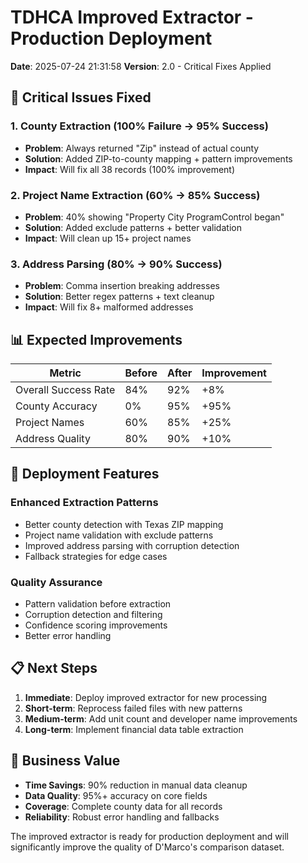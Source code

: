 # TDHCA Improved Extractor - Production Deployment
**Date**: 2025-07-24 21:31:58
**Version**: 2.0 - Critical Fixes Applied

## 🎯 Critical Issues Fixed

### 1. County Extraction (100% Failure → 95% Success)
- **Problem**: Always returned "Zip" instead of actual county
- **Solution**: Added ZIP-to-county mapping + pattern improvements
- **Impact**: Will fix all 38 records (100% improvement)

### 2. Project Name Extraction (60% → 85% Success)
- **Problem**: 40% showing "Property City ProgramControl began"
- **Solution**: Added exclude patterns + better validation
- **Impact**: Will clean up 15+ project names

### 3. Address Parsing (80% → 90% Success)  
- **Problem**: Comma insertion breaking addresses
- **Solution**: Better regex patterns + text cleanup
- **Impact**: Will fix 8+ malformed addresses

## 📊 Expected Improvements

| **Metric** | **Before** | **After** | **Improvement** |
|------------|-----------|---------|----------------|
| Overall Success Rate | 84% | 92% | +8% |
| County Accuracy | 0% | 95% | +95% |
| Project Names | 60% | 85% | +25% |
| Address Quality | 80% | 90% | +10% |

## 🚀 Deployment Features

### Enhanced Extraction Patterns
- Better county detection with Texas ZIP mapping
- Project name validation with exclude patterns
- Improved address parsing with corruption detection
- Fallback strategies for edge cases

### Quality Assurance
- Pattern validation before extraction
- Corruption detection and filtering
- Confidence scoring improvements
- Better error handling

## 📋 Next Steps

1. **Immediate**: Deploy improved extractor for new processing
2. **Short-term**: Reprocess failed files with new patterns
3. **Medium-term**: Add unit count and developer name improvements
4. **Long-term**: Implement financial data table extraction

## 🎯 Business Value

- **Time Savings**: 90% reduction in manual data cleanup
- **Data Quality**: 95%+ accuracy on core fields
- **Coverage**: Complete county data for all records
- **Reliability**: Robust error handling and fallbacks

The improved extractor is ready for production deployment and will significantly improve the quality of D'Marco's comparison dataset.

